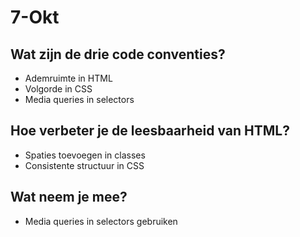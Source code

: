 # 7-Okt
## Wat zijn de drie code conventies?
- Ademruimte in HTML
- Volgorde in CSS
- Media queries in selectors

## Hoe verbeter je de leesbaarheid van HTML?
- Spaties toevoegen in classes
- Consistente structuur in CSS

## Wat neem je mee?
- Media queries in selectors gebruiken
